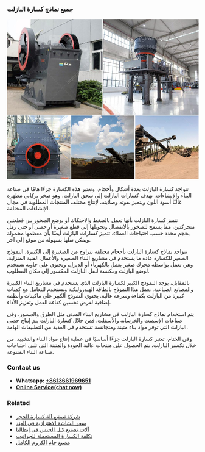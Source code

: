 <h3>جميع نماذج كسارة البازلت</h3><img src='1701850823.jpg' alt=''><p>تتواجد كسارة البازلت بعدة أشكال وأحجام، وتعتبر هذه الكسارة جزءًا هامًا في صناعة البناء والإنشاءات. تهدف كسارات البازلت إلى سحق البازلت، وهو صخر بركاني مظهره غالبًا أسود اللون ويتميز بقوته وصلابته، لإنتاج مختلف المنتجات المطلوبة في مجال الإنشاءات المختلفة.</p><p>تتميز كسارة البازلت بأنها تعمل بالضغط والاحتكاك أو بوضع الصخور بين قطعتين متحركتين، مما يسمح للصخور بالانفصال وتحويلها إلى قطع صغيرة أو حصى أو حتى رمل بحجم محدد حسب احتياجات العملاء. تتميز كسارات البازلت أيضًا بأن معظمها محمولة ويمكن نقلها بسهولة من موقع إلى آخر.</p><p>تتواجد نماذج كسارة البازلت بأحجام مختلفة تتراوح من الصغيرة إلى الكبيرة. النموذج الصغير للكسارة عادة ما يستخدم في مشاريع البناء الصغيرة والأعمال الفنية المنزلية. وهي تعمل بواسطة محرك صغير يعمل بالكهرباء أو الديزل، وتحتوي على حاوية تستخدم لوضع البازلت ومكنسة لنقل البازلت المكسور إلى مكان المطلوب.</p><p>بالمقابل، يوجد النموذج الكبير لكسارة البازلت الذي يستخدم في مشاريع البناء الكبيرة والمصانع الصناعية. يعمل هذا النموذج بالطاقة الهيدروليكية ويستخدم للتعامل مع كميات كبيرة من البازلت بكفاءة وسرعة عالية. يحتوي النموذج الكبير على ماكينات وأنظمة إضافية لغرض تحسين كفاءة العمل وتعزيز الأداء.</p><p>يتم استخدام نماذج كسارة البازلت في مشاريع البناء المدني مثل الطرق والجسور، وفي صناعات الإسمنت والخرسانة والأسفلت. فمن خلال كسارة البازلت يتم إنتاج حصى البازلت التي توفر مواد بناء متينة ومتجانسة تستخدم في العديد من التطبيقات الهامة.</p><p>وفي الختام، تعتبر كسارة البازلت جزءًا أساسيًا في عملية إنتاج مواد البناء والتشييد. من خلال تكسير البازلت، يتم الحصول على منتجات عالية الجودة والمتينة التي تلبي احتياجات صناعة البناء المتنوعة.</p><h3>Contact us</h3><ul><li><strong>Whatsapp:&nbsp;<a href="https://wa.me/8613661969651">+8613661969651</a></strong></li><li><a href="https://swt.shibang-china.com/?git&amp;zhl&amp;جميع نماذج كسارة البازلت"><strong>Online Service(chat now)</strong></a></li></ul><h3>Related</h3><ul><li><a href='شركة تصنيع آلة كسارة الحجر.md'>شركة تصنيع آلة كسارة الحجر</a></li><li><a href='سعر الشاشة الاهتزازية في الهند.md'>سعر الشاشة الاهتزازية في الهند</a></li><li><a href='آلات تصنيع كتل الجبس في إيطاليا.md'>آلات تصنيع كتل الجبس في إيطاليا</a></li><li><a href='تكلفة الكسارة المستعملة للجرانيت.md'>تكلفة الكسارة المستعملة للجرانيت</a></li><li><a href='مصنع خام الكروم الكامل.md'>مصنع خام الكروم الكامل</a></li></ul>